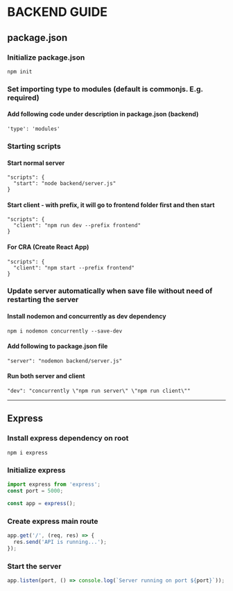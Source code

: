 # BACKEND GUIDE

## package.json

### Initialize package.json

`npm init`

### Set importing type to modules (default is commonjs. E.g. required)

#### Add following code under description in package.json (backend)
```
'type': 'modules'
```

### Starting scripts

#### Start normal server
```
"scripts": {
  "start": "node backend/server.js"
}
```

#### Start client - with prefix, it will go to frontend folder first and then start
```
"scripts": {
  "client": "npm run dev --prefix frontend"
}
```

#### For CRA (Create React App)
```
"scripts": {
  "client": "npm start --prefix frontend"
}
```

### Update server automatically when save file without need of restarting the server

#### Install nodemon and concurrently as dev dependency

`npm i nodemon concurrently --save-dev`

#### Add following to package.json file
```
"server": "nodemon backend/server.js"
```

#### Run both server and client
```
"dev": "concurrently \"npm run server\" \"npm run client\""
```
---

## Express

### Install express dependency on root

`npm i express`

### Initialize express

```js
import express from 'express';
const port = 5000;

const app = express();
```

### Create express main route

```js
app.get('/', (req, res) => {
  res.send('API is running...');
});
```

### Start the server

```js
app.listen(port, () => console.log(`Server running on port ${port}`));
```
